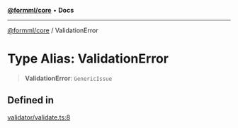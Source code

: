 [**@formml/core**](../README.md) • **Docs**

---

[@formml/core](../globals.md) / ValidationError

# Type Alias: ValidationError

> **ValidationError**: `GenericIssue`

## Defined in

[validator/validate.ts:8](https://github.com/formml/formml/blob/6aacaa756f672e3d18c3bdf35091d08edefd594c/packages/core/src/validator/validate.ts#L8)
